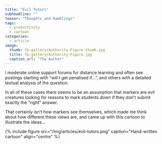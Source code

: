 ```yaml
---
title: "Evil Tutors"
subheadline: ""
teaser: "Thoughts and Ramblings"
tags:
  - productivity
  - cartoon
categories:
  - article
image:
  thumb: fp-gallery/Authority-Figure-thumb.jpg
  title: fp-gallery/Authority-Figure.jpg
  caption_url: "The Author"
---
```

I moderate online support forums for distance learning and often see postings starting with “will I get penalised if…”,
and others with a detailed textual analysis of the question.

In all of these cases there seems to be an assumption that markers are evil creatures looking for reasons to
mark students down if they don’t submit exactly the “right” answer.

That certainly isn’t how markers see themselves, which made me think about how different these views are,
and came up with this cartoon to illustrate the ideas…

{% include figure src="/img/articles/evil-tutors.png" caption="Hand-written cartoon" align="centre" %}
